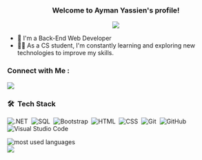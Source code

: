 


<h3 align="center">
  Welcome to Ayman Yassien's profile!
<!--   <img src="https://media.giphy.com/media/hvRJCLFzcasrR4ia7z/giphy.gif" width="28"> -->
</h3>

<!-- Typing SVG by DenverCoder1 - https://github.com/DenverCoder1/readme-typing-svg -->
<p align="center">
  <a href="https://github.com/DenverCoder1/readme-typing-svg"><img src="https://readme-typing-svg.herokuapp.com/?lines=Full-stack%20web%20developer;Always%20learning%20new%20things&font=Fira%20Code&center=true&width=440&height=45&color=f75c7e&vCenter=true&size=22"></a>
</p> 

- 🏢 I'm a Back-End Web Developer 
- 👨‍💻 As a CS student, I'm constantly learning and exploring new technologies to improve my skills.

### Connect with Me :


<a href="https://www.linkedin.com/in/ayman-yassien-a8152323a/" target="_blank"><img src="https://img.shields.io/badge/-Ayman%20Yassien-0077B5?style=for-the-badge&logo=Linkedin&logoColor=white"/></a>

### 🛠 &nbsp;Tech Stack

![.NET](https://img.shields.io/badge/-.NET-007ACC?style=flat&logo=.NET&logoColor=0000)&nbsp;
![SQL](https://img.shields.io/badge/-SQL-05122A?style=flat&logo=sql&logoColor=563D7C)&nbsp;
![Bootstrap](https://img.shields.io/badge/-Bootstrap-05122A?style=flat&logo=bootstrap&logoColor=563D7C)&nbsp;
![HTML](https://img.shields.io/badge/-HTML-05122A?style=flat&logo=HTML5)&nbsp;
![CSS](https://img.shields.io/badge/-CSS-05122A?style=flat&logo=CSS3&logoColor=1572B6)&nbsp;
![Git](https://img.shields.io/badge/-Git-05122A?style=flat&logo=git)&nbsp;
![GitHub](https://img.shields.io/badge/-GitHub-05122A?style=flat&logo=github)&nbsp;
![Visual Studio Code](https://img.shields.io/badge/-Visual%20Studio%20Code-05122A?style=flat&logo=visual-studio-code&logoColor=007ACC)&nbsp;



<img align="left" src="https://github-readme-stats.vercel.app/api/top-langs?username=yousefdergham&show_icons=true&locale=en&layout=compact&theme=radical" alt="most used languages" />
<br>
<a href="https://komarev.com/ghpvc/?username=yousefdergham&style=for-the-badge">
    <img src="https://komarev.com/ghpvc/?username=yousefdergham&style=for-the-badge">
</a>
